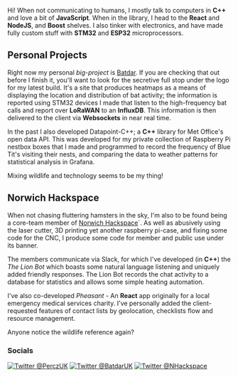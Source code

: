 Hi! When not communicating to humans, I mostly talk to computers in **C++** and love a bit of **JavaScript**. When in the library, I head to the **React** and **NodeJS**, and **Boost** shelves. 
I also tinker with electronics, and have made fully custom stuff with **STM32** and **ESP32** microprocessors.

## Personal Projects

Right now my personal *big-project* is [Batdar](https://batdar.co.uk). 
If you are checking that out before I finish it, you'll want to look for the secretive full stop under the logo for my latest build.
It's a site that produces heatmaps as a means of displaying the location and distribution of bat activity; the information is reported using STM32 devices I made that listen to the high-frequency bat calls and report over **LoRaWAN** to an **InfluxDB**. 
This information is then delivered to the client via **Websockets** in near real time.

In the past I also developed Datapoint-C++; a **C++** library for Met Office's open data API. This was developed for my private collection of Raspberry Pi nestbox boxes that I made and programmed to record the frequency of Blue Tit's visiting their nests, and comparing the data to weather patterns for statistical analysis in Grafana.

Mixing wildlife and technology seems to be my thing!

## Norwich Hackspace

When not chasing fluttering hamsters in the sky, I'm also to be found being a core-team member of [Norwich Hackspace](http://www.norwichhackspace.org/)`.
As well as abusively using the laser cutter, 3D printing yet another raspberry pi-case, and fixing some code for the CNC, I produce some code for member and public use under its banner.

The members communicate via Slack, for which I've developed (in **C++**) the *The Lion Bot* which boasts some natural language listening and uniquely added friendly responses. The Lion Bot records the chat activity to a database for statistics and allows some simple heating automation.

I've also co-developed *Pheasant* - An **React** app originally for a local emergency medical services charity. I've personally added the client-requested features of contact lists by geolocation, checklists flow and resource management.

Anyone notice the wildlife reference again?

### Socials

[![Twitter @PerczUK](https://img.shields.io/twitter/url?label=%40PerczUK&logo=twitter&style=for-the-badge&url=https%3A%2F%2Ftwitter.com%2FPerczUK)](https://twitter.com/PerczUK)
[![Twitter @BatdarUK](https://img.shields.io/twitter/url?label=%40BatdarUK&logo=twitter&style=for-the-badge&url=https%3A%2F%2Ftwitter.com%2FBatdarUK)](https://twitter.com/BatdarUK)
[![Twitter @NHackspace](https://img.shields.io/twitter/url?label=%40NHackspace&logo=twitter&style=for-the-badge&url=https%3A%2F%2Ftwitter.com%2FNHackspace)](https://twitter.com/NHackspace)
